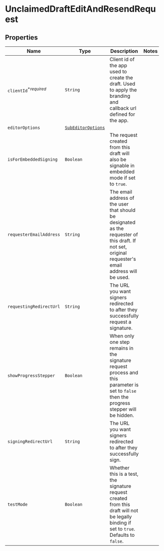 

# UnclaimedDraftEditAndResendRequest



## Properties

| Name | Type | Description | Notes |
|------------ | ------------- | ------------- | -------------|
| `clientId`<sup>*_required_</sup> | ```String``` |  Client id of the app used to create the draft. Used to apply the branding and callback url defined for the app.  |  |
| `editorOptions` | [```SubEditorOptions```](SubEditorOptions.md) |    |  |
| `isForEmbeddedSigning` | ```Boolean``` |  The request created from this draft will also be signable in embedded mode if set to `true`.  |  |
| `requesterEmailAddress` | ```String``` |  The email address of the user that should be designated as the requester of this draft. If not set, original requester&#39;s email address will be used.  |  |
| `requestingRedirectUrl` | ```String``` |  The URL you want signers redirected to after they successfully request a signature.  |  |
| `showProgressStepper` | ```Boolean``` |  When only one step remains in the signature request process and this parameter is set to `false` then the progress stepper will be hidden.  |  |
| `signingRedirectUrl` | ```String``` |  The URL you want signers redirected to after they successfully sign.  |  |
| `testMode` | ```Boolean``` |  Whether this is a test, the signature request created from this draft will not be legally binding if set to `true`. Defaults to `false`.  |  |



